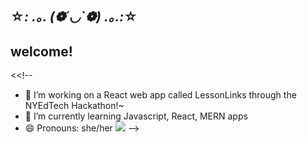 ## ☆*: .｡. (❁´◡`❁) .｡.:*☆
##          welcome!

<<!--
- 🔭 I’m working on a React web app called LessonLinks through the NYEdTech Hackathon!~
- 🌱 I’m currently learning Javascript, React, MERN apps
- 😄 Pronouns: she/her
![](https://github.com/saniyavyas/saniyavyas/blob/main/Deco%20Cell%20Phone%20Sticker.gif)
-->
<!--
- 👯 I’m looking to collaborate on 
- 🤔 I’m looking for help with 
- 💬 Ask me about ...
- 📫 How to reach me: ...
- - ⚡ Fun fact: ...

